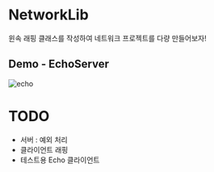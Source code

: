 # NetworkLib
윈속 래핑 클래스를 작성하여 네트워크 프로젝트를 다량 만들어보자!

## Demo - EchoServer
![echo](https://user-images.githubusercontent.com/22577959/145706486-dbd068e8-bd17-4ce4-8358-12b8fd91f81a.gif)

# TODO
- 서버 : 예외 처리
- 클라이언트 래핑
- 테스트용 Echo 클라이언트

